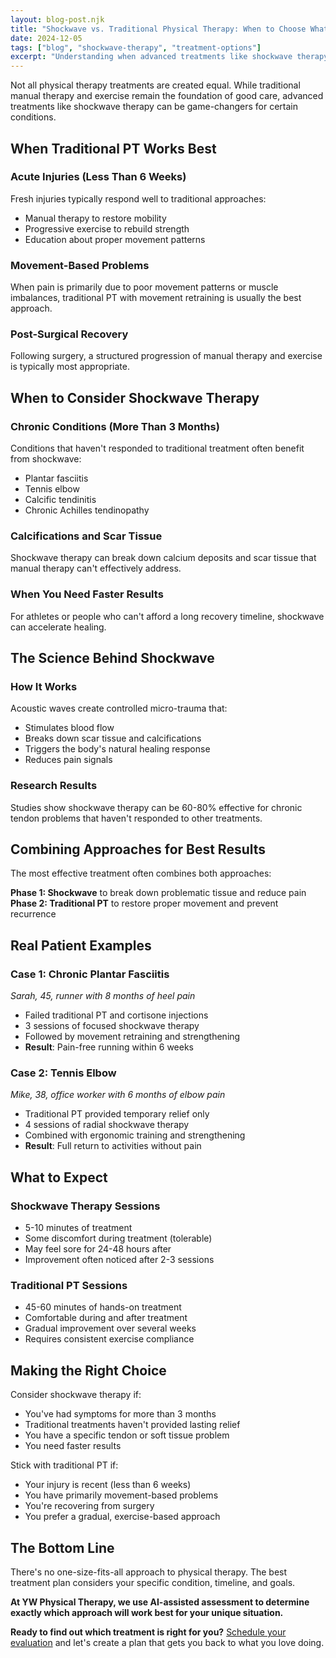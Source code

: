 ```yaml
---
layout: blog-post.njk
title: "Shockwave vs. Traditional Physical Therapy: When to Choose What"
date: 2024-12-05
tags: ["blog", "shockwave-therapy", "treatment-options"]
excerpt: "Understanding when advanced treatments like shockwave therapy might be more effective than traditional approaches."
---
```


Not all physical therapy treatments are created equal. While traditional manual therapy and exercise remain the foundation of good care, advanced treatments like shockwave therapy can be game-changers for certain conditions.

## When Traditional PT Works Best

### Acute Injuries (Less Than 6 Weeks)
Fresh injuries typically respond well to traditional approaches:
- Manual therapy to restore mobility
- Progressive exercise to rebuild strength
- Education about proper movement patterns

### Movement-Based Problems
When pain is primarily due to poor movement patterns or muscle imbalances, traditional PT with movement retraining is usually the best approach.

### Post-Surgical Recovery
Following surgery, a structured progression of manual therapy and exercise is typically most appropriate.

## When to Consider Shockwave Therapy

### Chronic Conditions (More Than 3 Months)
Conditions that haven't responded to traditional treatment often benefit from shockwave:
- Plantar fasciitis
- Tennis elbow
- Calcific tendinitis
- Chronic Achilles tendinopathy

### Calcifications and Scar Tissue
Shockwave therapy can break down calcium deposits and scar tissue that manual therapy can't effectively address.

### When You Need Faster Results
For athletes or people who can't afford a long recovery timeline, shockwave can accelerate healing.

## The Science Behind Shockwave

### How It Works
Acoustic waves create controlled micro-trauma that:
- Stimulates blood flow
- Breaks down scar tissue and calcifications
- Triggers the body's natural healing response
- Reduces pain signals

### Research Results
Studies show shockwave therapy can be 60-80% effective for chronic tendon problems that haven't responded to other treatments.

## Combining Approaches for Best Results

The most effective treatment often combines both approaches:

**Phase 1: Shockwave** to break down problematic tissue and reduce pain
**Phase 2: Traditional PT** to restore proper movement and prevent recurrence

## Real Patient Examples

### Case 1: Chronic Plantar Fasciitis
*Sarah, 45, runner with 8 months of heel pain*
- Failed traditional PT and cortisone injections
- 3 sessions of focused shockwave therapy
- Followed by movement retraining and strengthening
- **Result**: Pain-free running within 6 weeks

### Case 2: Tennis Elbow
*Mike, 38, office worker with 6 months of elbow pain*
- Traditional PT provided temporary relief only
- 4 sessions of radial shockwave therapy
- Combined with ergonomic training and strengthening
- **Result**: Full return to activities without pain

## What to Expect

### Shockwave Therapy Sessions
- 5-10 minutes of treatment
- Some discomfort during treatment (tolerable)
- May feel sore for 24-48 hours after
- Improvement often noticed after 2-3 sessions

### Traditional PT Sessions
- 45-60 minutes of hands-on treatment
- Comfortable during and after treatment
- Gradual improvement over several weeks
- Requires consistent exercise compliance

## Making the Right Choice

Consider shockwave therapy if:
- You've had symptoms for more than 3 months
- Traditional treatments haven't provided lasting relief
- You have a specific tendon or soft tissue problem
- You need faster results

Stick with traditional PT if:
- Your injury is recent (less than 6 weeks)
- You have primarily movement-based problems
- You're recovering from surgery
- You prefer a gradual, exercise-based approach

## The Bottom Line

There's no one-size-fits-all approach to physical therapy. The best treatment plan considers your specific condition, timeline, and goals.

**At YW Physical Therapy, we use AI-assisted assessment to determine exactly which approach will work best for your unique situation.**

**Ready to find out which treatment is right for you?** [Schedule your evaluation](/booking/) and let's create a plan that gets you back to what you love doing.

